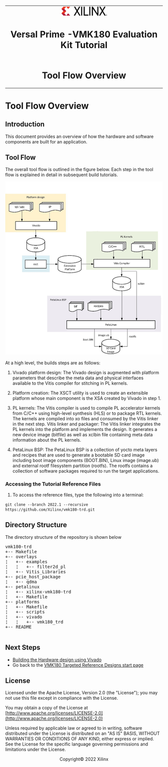 ﻿<table class="sphinxhide">
 <tr>
   <td align="center"><img src="media/xilinx-logo.png" width="30%"/><h1> Versal Prime -VMK180 Evaluation Kit Tutorial</h1>
   </td>
 </tr>
 <tr>
 <td align="center"><h1>Tool Flow Overview</h1>

 </td>
 </tr>
</table>

Tool Flow Overview
======================
## Introduction
 
This document provides an overview of how the hardware and software components are built for an application.

## Tool Flow

The overall tool flow is outlined in the figure below. Each step in the tool flow is explained in detail in subsequent build tutorials.

![Tool Flow](./media/tool-flow.jpg)

At a high level, the builds steps are as follows:

1. Vivado platform design: The Vivado design is augmented with platform parameters that describe the meta data and physical interfaces available to the Vitis compiler for stitching in PL kernels.

2. Platform creation: The XSCT utility is used to create an extensible platform whose main component is the XSA created by Vivado in step 1.

3. PL kernels: The Vitis compiler is used to compile PL accelerator kernels from C/C++ using high-level synthesis (HLS) or to package RTL kernels. The kernels are compiled into xo files and consumed by the Vitis linker in the next step.
Vitis linker and packager: The Vitis linker integrates the PL kernels into the platform and implements the design. It generates a new device image (bitfile) as well as xclbin file containing meta data information about the PL kernels. 

4. PetaLinux BSP: The PetaLinux BSP is a collection of yocto meta layers and recipes that are used to generate a bootable SD card image including boot image components (BOOT.BIN), Linux image (image.ub) and external rootf filesystem partition (rootfs). The rootfs contains a collection of software packages required to run the target applications. 

### Accessing the Tutorial Reference Files

1. To access the reference files, type the following into a terminal: 

  ```
  git clone --branch 2022.1 --recursive https://github.com/Xilinx/vmk180-trd.git

  ```

## Directory Structure

The directory structure of the repository is shown below
<pre>
vmk180-trd
+-- Makefile
+-- overlays 
¦   +-- examples 
¦   ¦   +-- filter2d_pl
¦   +-- Vitis_Libraries
+-- pcie_host_package
¦   +-- qdma
+-- petalinux
¦   +-- xilinx-vmk180-trd
¦   +-- Makefile
+-- platforms
¦   +-- Makefile
¦   +-- scripts
¦   +-- vivado
¦   ¦   +-- vmk180_trd
+-- README

</pre>

## Next Steps

  * [Building the Hardware design using Vivado](build_vivado_design.md)
  * Go back to the [VMK180 Targeted Reference Designs start page](../index.html)


## License

Licensed under the Apache License, Version 2.0 (the "License"); you may not use this file except in compliance with the License.

You may obtain a copy of the License at
[http://www.apache.org/licenses/LICENSE-2.0](http://www.apache.org/licenses/LICENSE-2.0)

Unless required by applicable law or agreed to in writing, software distributed under the License is distributed on an "AS IS" BASIS, WITHOUT WARRANTIES OR CONDITIONS OF ANY KIND, either express or implied. See the License for the specific language governing permissions and limitations under the License.

<p align="center">Copyright&copy; 2022 Xilinx</p>

